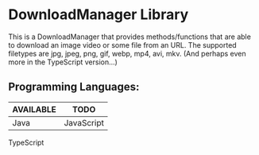# DownloadManager Library
This is a DownloadManager that provides methods/functions that are able to download an image video or some file from an URL.
The supported filetypes are jpg, jpeg, png, gif, webp, mp4, avi, mkv. (And perhaps even more in the TypeScript version...)

## Programming Languages:

AVAILABLE | TODO
--- | ---
Java | JavaScript
TypeScript
